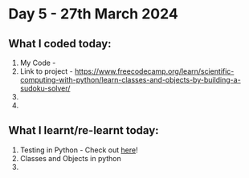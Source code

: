 # Day 5 - 27th March 2024
## What I coded today:
1. My Code -
2. Link to project - https://www.freecodecamp.org/learn/scientific-computing-with-python/learn-classes-and-objects-by-building-a-sudoku-solver/
3. 
4. 

## What I learnt/re-learnt today:
1. Testing in Python - Check out [here](./Day%205%20-%2027th%20Mar/Testing%20in%20Python.md)!
3. Classes and Objects in python
4. 
